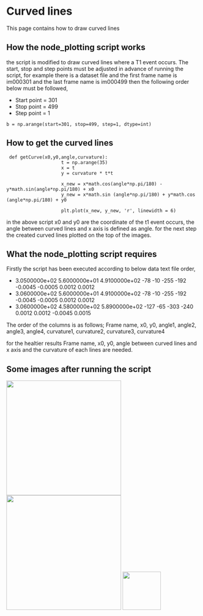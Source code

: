# Curved lines

This page contains how to draw curved lines

## How  the node_plotting script works

the script is modified to draw curved lines where a T1 event occurs. The start, stop and step points must be adjusted in advance of running the script, for example there is a dataset file and the first frame name is im000301 and the last frame name is im000499 then the following order below must be followed,

- Start point = 301
- Stop point = 499
- Step point = 1

```
b = np.arange(start=301, stop=499, step=1, dtype=int)
```
## How to get the curved lines
```
 def getCurve(x0,y0,angle,curvature):
                    t = np.arange(35)
                    x = t
                    y = curvature * t*t
                
                    x_new = x*math.cos(angle*np.pi/180) - y*math.sin(angle*np.pi/180) + x0
                    y_new = x*math.sin (angle*np.pi/180) + y*math.cos (angle*np.pi/180) + y0
                
                    plt.plot(x_new, y_new, 'r', linewidth = 6)
 ```
 in the above script x0 and y0 are the coordinate of the t1 event occurs, the angle between curved lines and x axis is defined as angle.
 for the next step the created curved lines plotted on the top of the images.
 
 ## What the node_plotting script requires 
 
 Firstly the script has been  executed according to below data text file order,

- 3.0500000e+02 5.6000000e+01 4.9100000e+02 -78 -10 -255 -192 -0.0045 -0.0005 0.0012 0.0012
- 3.0600000e+02 5.6000000e+01 4.9100000e+02 -78 -10 -255 -192 -0.0045 -0.0005 0.0012 0.0012
- 3.0600000e+02 4.5800000e+02 5.8900000e+02 -127 -65 -303 -240 0.0012 0.0012 -0.0045 0.0015

The order of the columns is as follows; 
Frame name, x0, y0, angle1, angle2, angle3, angle4, curvature1, curvature2, curvature3, curvature4

for the healtier results Frame name, x0, y0, angle between curved lines and x axis and the curvature of each lines are needed.


## Some images after running the script 








<img src="https://user-images.githubusercontent.com/63856517/82141615-be392880-983f-11ea-8e3e-98d819d0fa5d.jpg" width="300" height="300" /> <img src="https://user-images.githubusercontent.com/63856517/82141738-81216600-9840-11ea-91ba-793864becb77.jpg" width="300" height="300" /> <img src="https://user-images.githubusercontent.com/63856517/82141796-e07f7600-9840-11ea-8fca-45fb8d519c20.PNG" width="100" height="100" />

